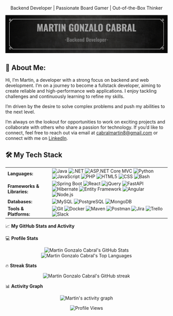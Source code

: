 <p align="center">Backend Developer | Passionate Board Gamer | Out-of-the-Box Thinker</p>

![Banner](https://raw.githubusercontent.com/GON-CAB-8/GON-CAB-8/main/images/GON-CAB-8-BANNER-BNW.png)

## 💼 About Me:

Hi, I’m Martin, a developer with a strong focus on backend and web development. I’m on a journey to become a fullstack developer, aiming to create reliable and high-performance web applications. I enjoy tackling challenges and continuously learning to refine my skills.

I’m driven by the desire to solve complex problems and push my abilities to the next level.

I’m always on the lookout for opportunities to work on exciting projects and collaborate with others who share a passion for technology. If you’d like to connect, feel free to reach out via email at [cabralmartin8@gmail.com](mailto:cabralmartin8@gmail.com) or connect with me on [LinkedIn](https://www.linkedin.com/in/gnzl8).


## 🛠️ My Tech Stack

<table>
  <tr>
    <td><strong>Languages:</strong></td>
    <td>
      <img src="https://img.shields.io/badge/Java-ED8B00?style=for-the-badge&logo=java&logoColor=white" alt="Java" />
      <img src="https://img.shields.io/badge/.NET-512BD4?style=for-the-badge&logo=.net&logoColor=white" alt=".NET" />
      <img src="https://img.shields.io/badge/ASP.NET_Core_MVC-5C2D91?style=for-the-badge&logo=asp-dot-net&logoColor=white" alt="ASP.NET Core MVC" />
      <img src="https://img.shields.io/badge/Python-3776AB?style=for-the-badge&logo=python&logoColor=white" alt="Python" />
      <img src="https://img.shields.io/badge/JavaScript-F7DF1E?style=for-the-badge&logo=javascript&logoColor=black" alt="JavaScript" />
      <img src="https://img.shields.io/badge/PHP-787CB5?style=for-the-badge&logo=php&logoColor=white" alt="PHP" />
      <img src="https://img.shields.io/badge/HTML5-E34F26?style=for-the-badge&logo=html5&logoColor=white" alt="HTML5" />
      <img src="https://img.shields.io/badge/CSS-1572B6?style=for-the-badge&logo=css3&logoColor=white" alt="CSS" />
      <img src="https://img.shields.io/badge/Bash-4EAA25?style=for-the-badge&logo=gnu-bash&logoColor=white" alt="Bash" />
    </td>
  </tr>
  <tr>
    <td><strong>Frameworks & Libraries:</strong></td>
    <td>
      <img src="https://img.shields.io/badge/Spring_Boot-6DB33F?style=for-the-badge&logo=spring-boot&logoColor=white" alt="Spring Boot" />
      <img src="https://img.shields.io/badge/React-20232A?style=for-the-badge&logo=react&logoColor=61DAFB" alt="React" />
      <img src="https://img.shields.io/badge/jQuery-0769AD?style=for-the-badge&logo=jquery&logoColor=white" alt="jQuery" />
      <img src="https://img.shields.io/badge/FastAPI-005571?style=for-the-badge&logo=fastapi&logoColor=white" alt="FastAPI" />
      <img src="https://img.shields.io/badge/Hibernate-59666C?style=for-the-badge&logo=hibernate&logoColor=white" alt="Hibernate" />
      <img src="https://img.shields.io/badge/Entity_Framework-6E7B8B?style=for-the-badge&logo=entity-framework&logoColor=white" alt="Entity Framework" />
      <img src="https://img.shields.io/badge/Angular-DD0031?style=for-the-badge&logo=angular&logoColor=white" alt="Angular" />
      <img src="https://img.shields.io/badge/Node.js-339933?style=for-the-badge&logo=node.js&logoColor=white" alt="Node.js" />
    </td>
  </tr>
  <tr>
    <td><strong>Databases:</strong></td>
    <td>
      <img src="https://img.shields.io/badge/MySQL-4479A1?style=for-the-badge&logo=mysql&logoColor=white" alt="MySQL" />
      <img src="https://img.shields.io/badge/PostgreSQL-336791?style=for-the-badge&logo=postgresql&logoColor=white" alt="PostgreSQL" />
      <img src="https://img.shields.io/badge/MongoDB-47A248?style=for-the-badge&logo=mongodb&logoColor=white" alt="MongoDB" />
    </td>
  </tr>
  <tr>
    <td><strong>Tools & Platforms:</strong></td>
    <td>
      <img src="https://img.shields.io/badge/Git-F05032?style=for-the-badge&logo=git&logoColor=white" alt="Git" />
      <img src="https://img.shields.io/badge/Docker-2496ED?style=for-the-badge&logo=docker&logoColor=white" alt="Docker" />
      <img src="https://img.shields.io/badge/Apache_Maven-C71A36?style=for-the-badge&logo=apache-maven&logoColor=white" alt="Maven" />
      <img src="https://img.shields.io/badge/Postman-FF6C37?style=for-the-badge&logo=postman&logoColor=white" alt="Postman" />
      <img src="https://img.shields.io/badge/Jira-0052CC?style=for-the-badge&logo=jira&logoColor=white" alt="Jira" />
      <img src="https://img.shields.io/badge/Trello-0079BF?style=for-the-badge&logo=trello&logoColor=white" alt="Trello" />
      <img src="https://img.shields.io/badge/Slack-4A154B?style=for-the-badge&logo=slack&logoColor=white" alt="Slack" />
    </td>
  </tr>
</table>

📈 **My GitHub Stats and Activity**

💻 **Profile Stats**

<p align="center">
  <img alt="Martin Gonzalo Cabral's GitHub Stats" src="https://github-readme-stats.vercel.app/api/?username=GON-CAB-8&show_icons=true&include_all_commits=true&count_private=true&theme=react&hide_border=true&bg_color=1F222E&title_color=F85D7F&icon_color=F8D866" height="180px"/>
  <img alt="Martin Gonzalo Cabral's Top Languages" src="https://github-readme-stats.vercel.app/api/top-langs/?username=GON-CAB-8&langs_count=8&layout=compact&theme=react&hide_border=true&bg_color=1F222E&title_color=F85D7F&icon_color=F8D866" height="180px"/>
</p>

🔥 **Streak Stats**

<p align="center">
  <img alt="Martin Gonzalo Cabral's GitHub streak" src="https://github-readme-streak-stats.herokuapp.com/?user=GON-CAB-8&theme=tokyonight&hide_border=true" height="180px"/>
</p>

📊 **Activity Graph**

<p align="center">
  <img alt="Martin's activity graph" src="https://github-readme-activity-graph.vercel.app/graph?username=GON-CAB-8&bg_color=1F222E&color=F85D7F&line=F8D866&point=FFFFFF&area=true&hide_border=true" height="200px"/>
</p>

<p align="center">
  <img src="https://visitcount.itsvg.in/api?id=GON-CAB-8&label=Profile%20Views&color=3&icon=3&pretty=false" alt="Profile Views" />
</p>
